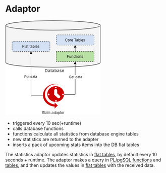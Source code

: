 # Adaptor

![Architecture-adaptor](img/map-of-zones-Adaptor.png)

* triggered every 10 sec(+runtime)
* calls database functions
* functions calculate all statistics from database engine tables
* new statistics are returned to the adapter
* inserts a pack of upcoming stats items into the DB flat tables

The statistics adaptor updates statistics in [flat tables](database.md#flat-tables), by default every 10 seconds + runtime.
The adaptor makes a query in [PL/pgSQL functions](database.md#functions) and [tables](database.md#core-tables), and then updates the values in [flat tables](database.md#flat-tables) with the received data.